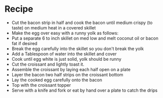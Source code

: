 # Recipe
- Cut the bacon strip in half and cook the bacon until medium crispy (to taste) on medium heat in a covered skillet
- Make the egg over easy with a runny yolk as follows:
- Put a separate 6 to inch skillet on med low and melt coconut oil or bacon fat if desired
- Break the egg carefully into the skillet so you don't break the yolk
- Add a Tablespoon of water into the skillet and cover
- Cook until egg white is just solid, yolk should be runny
- Cut the croissant and lightly toast it.
- Assemble the croissant by laying each half open on a plate
- Layer the bacon two half strips on the croissant bottom
- Lay the cooked egg carefully onto the bacon
- Top with the croissant topper
- Serve with a knife and fork or eat by hand over a plate to catch the drips